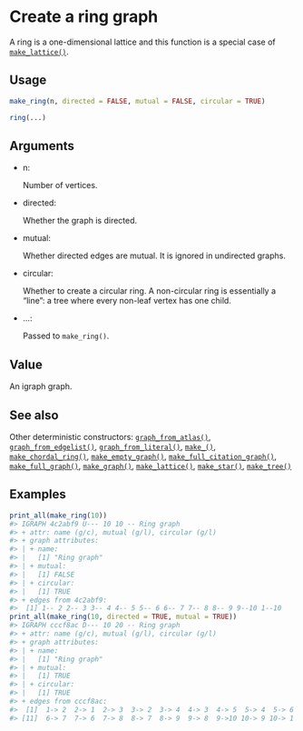 # Create a ring graph

A ring is a one-dimensional lattice and this function is a special case
of [`make_lattice()`](https://r.igraph.org/reference/make_lattice.md).

## Usage

``` r
make_ring(n, directed = FALSE, mutual = FALSE, circular = TRUE)

ring(...)
```

## Arguments

- n:

  Number of vertices.

- directed:

  Whether the graph is directed.

- mutual:

  Whether directed edges are mutual. It is ignored in undirected graphs.

- circular:

  Whether to create a circular ring. A non-circular ring is essentially
  a “line”: a tree where every non-leaf vertex has one child.

- ...:

  Passed to `make_ring()`.

## Value

An igraph graph.

## See also

Other deterministic constructors:
[`graph_from_atlas()`](https://r.igraph.org/reference/graph_from_atlas.md),
[`graph_from_edgelist()`](https://r.igraph.org/reference/graph_from_edgelist.md),
[`graph_from_literal()`](https://r.igraph.org/reference/graph_from_literal.md),
[`make_()`](https://r.igraph.org/reference/make_.md),
[`make_chordal_ring()`](https://r.igraph.org/reference/make_chordal_ring.md),
[`make_empty_graph()`](https://r.igraph.org/reference/make_empty_graph.md),
[`make_full_citation_graph()`](https://r.igraph.org/reference/make_full_citation_graph.md),
[`make_full_graph()`](https://r.igraph.org/reference/make_full_graph.md),
[`make_graph()`](https://r.igraph.org/reference/make_graph.md),
[`make_lattice()`](https://r.igraph.org/reference/make_lattice.md),
[`make_star()`](https://r.igraph.org/reference/make_star.md),
[`make_tree()`](https://r.igraph.org/reference/make_tree.md)

## Examples

``` r
print_all(make_ring(10))
#> IGRAPH 4c2abf9 U--- 10 10 -- Ring graph
#> + attr: name (g/c), mutual (g/l), circular (g/l)
#> + graph attributes:
#> | + name:
#> |   [1] "Ring graph"
#> | + mutual:
#> |   [1] FALSE
#> | + circular:
#> |   [1] TRUE
#> + edges from 4c2abf9:
#>  [1] 1-- 2 2-- 3 3-- 4 4-- 5 5-- 6 6-- 7 7-- 8 8-- 9 9--10 1--10
print_all(make_ring(10, directed = TRUE, mutual = TRUE))
#> IGRAPH cccf8ac D--- 10 20 -- Ring graph
#> + attr: name (g/c), mutual (g/l), circular (g/l)
#> + graph attributes:
#> | + name:
#> |   [1] "Ring graph"
#> | + mutual:
#> |   [1] TRUE
#> | + circular:
#> |   [1] TRUE
#> + edges from cccf8ac:
#>  [1]  1-> 2  2-> 1  2-> 3  3-> 2  3-> 4  4-> 3  4-> 5  5-> 4  5-> 6  6-> 5
#> [11]  6-> 7  7-> 6  7-> 8  8-> 7  8-> 9  9-> 8  9->10 10-> 9 10-> 1  1->10
```
